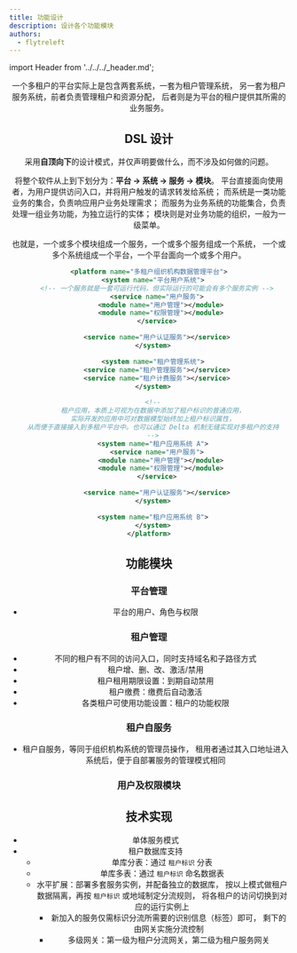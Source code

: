 ```yaml
---
title: 功能设计
description: 设计各个功能模块
authors:
  - flytreleft
---
```


import Header from '../../../\_header.md';

<Header />

一个多租户的平台实际上是包含两套系统，一套为租户管理系统，
另一套为租户服务系统，前者负责管理租户和资源分配，
后者则是为平台的租户提供其所需的业务服务。

## DSL 设计

采用**自顶向下**的设计模式，并仅声明要做什么，而不涉及如何做的问题。

将整个软件从上到下划分为：**平台 -> 系统 -> 服务 -> 模块**。
平台直接面向使用者，为用户提供访问入口，并将用户触发的请求转发给系统；
而系统是一类功能业务的集合，负责响应用户业务处理需求；
而服务为业务系统的功能集合，负责处理一组业务功能，为独立运行的实体；
模块则是对业务功能的组织，一般为一级菜单。

也就是，一个或多个模块组成一个服务，一个或多个服务组成一个系统，
一个或多个系统组成一个平台，一个平台面向一个或多个用户。

```xml
<platform name="多租户组织机构数据管理平台">
  <system name="平台用户系统">
    <!-- 一个服务就是一套可运行代码，但实际运行的可能会有多个服务实例 -->
    <service name="用户服务">
      <module name="用户管理"></module>
      <module name="权限管理"></module>
    </service>

    <service name="用户认证服务"></service>
  </system>

  <system name="租户管理系统">
    <service name="租户管理服务"></service>
    <service name="租户计费服务"></service>
  </system>

  <!--
  租户应用，本质上可视为在数据中添加了租户标识的普通应用，
  实际开发的应用中可对数据模型始终加上租户标识属性，
  从而便于直接接入到多租户平台中。也可以通过 Delta 机制无缝实现对多租户的支持
  -->
  <system name="租户应用系统 A">
    <service name="用户服务">
      <module name="用户管理"></module>
      <module name="权限管理"></module>
    </service>

    <service name="用户认证服务"></service>
  </system>

  <system name="租户应用系统 B">
  </system>
</platform>
```

## 功能模块

### 平台管理

- 平台的用户、角色与权限

### 租户管理

- 不同的租户有不同的访问入口，同时支持域名和子路径方式
- 租户增、删、改、激活/禁用
- 租户租用期限设置：到期自动禁用
- 租户缴费：缴费后自动激活
- 各类租户可使用功能设置：租户的功能权限

### 租户自服务

- 租户自服务，等同于组织机构系统的管理员操作，
  租用者通过其入口地址进入系统后，便于自部署服务的管理模式相同

### 用户及权限模块

## 技术实现

- 单体服务模式
- 租户数据库支持
  - 单库分表：通过 `租户标识` 分表
  - 单库多表：通过 `租户标识` 命名数据表
  - 水平扩展：部署多套服务实例，并配备独立的数据库，
    按以上模式做租户数据隔离，再按 `租户标识` 或地域制定分流规则，
    将各租户的访问切换到对应的运行实例上
    - 新加入的服务仅需标识分流所需要的识别信息（标签）即可，
      剩下的由网关实施分流控制
    - 多级网关：第一级为租户分流网关，第二级为租户服务网关
